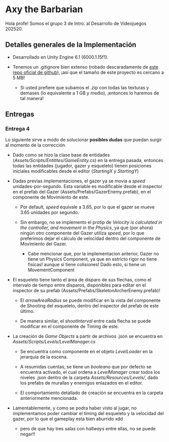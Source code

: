 # Axy the Barbarian

Hola profe! Somos el grupo 3 de Intro. al Desarrollo de Videojuegos 202520.

## Detalles generales de la Implementación

* Desarrollado en Unity Engine 6.1 (6000.1.15f1).

* Tenemos un .gitignore bien extenso (robado descaradamente de [este repo oficial de github](https://github.com/github/gitignore/blob/main/Unity.gitignore)), ¡así que el tamaño de este proyecto es cercano a 5 MB!

    * Si usted prefiere que subamos el .zip con todas las texturas y demases (lo equivalente a 1 GB y medio), ¡entonces lo haremos de tal manera!

## Entregas

### Entrega 4

Lo siguiente sirve a modo de solucionar **posibles dudas** que puedan surgir al momento de la corrección.

* Dado como se hizo la clase base de entidades (*Assets/Scripts/Entitites/GameEntity.cs*) en la entrega pasada, entonces todas las entidades (jugador, gazer y esqueleto) tienen posiciones iniciales modificables desde el editor (*StartingX* y *StartingY*)

* Dadas previas implementaciones, el gazer ya se movia a *speed* unidades-por-segundo. Esta variable es modificable desde el inspector en el prefab del Gazer (Assets/Prefabs/GazerEnemy.prefab), en el componente de Movimiento de este.

    * Por default, *speed* equivale a 3.65, por lo que el gazer se mueve 3.65 unidades por segundo.

    * Sin embargo, no se implemento el protip de *Velocity is calculated in the controller, and movement in the Physics*, ya que (por ahora) ningún otro componente del Gazer utiliza *speed*, por lo que preferimos dejar el cálculo de velocidad dentro del componente de Movimiento del Gazer.

        * Cabe mencionar que, por la implementacion anterior, Gazer no tiene un Physics Component, ya que en estricto rigor no tiene fisicas! aunque si tiene colisiones! Dado esto, si tiene un MovementComponent

* El esqueleto tiene tanto el área de disparo de sus flechas, como el intervalo de tiempo entre disparos, disponibles para editar en el inspector de su prefab (Assets/Prefabs/SkeletonArcherEnemy.prefab)!

    * El *arrowAreaRadius* se puede modificar en la vista del componente de Shooting del esqueleto, dentro del inspector del prefab de este último.

    * De manera similar, el *shootInterval* entre cada flecha se puede modificar en el componente de Timing de este.

* La creación de *Game Objects* a partir de archivos .json se encuentra en *Assets/Scripts/Levels/LevelManager.cs*

    * Se encuentra como componente en el objeto *LevelLoader* en la jerarquía de la escena.

    * A resumidas cuentas, se tiene un *booleano* que por defecto se encuentra activado, el cual ordena a *LevelManager* crear todos los niveles .json dentro de la carpeta *Assets/Resources/Levels/*, dado los prefabs de murallas y enemigos enlazados en el editor.

    * El comportamiento detallado de creación se encuentra en la carpeta anteriormente mencionada.

* Lamentablemente, y como se podra haber visto al jugar, no implementamos poder cambiar el timing del esqueleto y la velocidad del gazer, por lo que el gameplay esta bien aburrido xdd 

    * pero de que hay tres salas con *hallways* entre ellas, no se puede negar!!